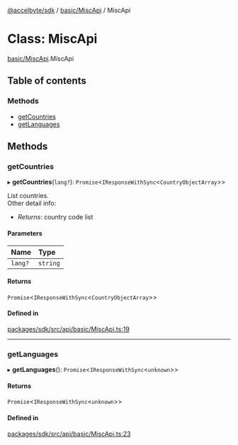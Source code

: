 [@accelbyte/sdk](../README.md) / [basic/MiscApi](../modules/basic_MiscApi.md) / MiscApi

# Class: MiscApi

[basic/MiscApi](../modules/basic_MiscApi.md).MiscApi

## Table of contents

### Methods

- [getCountries](basic_MiscApi.MiscApi.md#getcountries)
- [getLanguages](basic_MiscApi.MiscApi.md#getlanguages)

## Methods

### getCountries

▸ **getCountries**(`lang?`): `Promise`<`IResponseWithSync`<`CountryObjectArray`\>\>

List countries.<br>Other detail info: <ul><li><i>Returns</i>: country code list</li></ul>

#### Parameters

| Name | Type |
| :------ | :------ |
| `lang?` | `string` |

#### Returns

`Promise`<`IResponseWithSync`<`CountryObjectArray`\>\>

#### Defined in

[packages/sdk/src/api/basic/MiscApi.ts:19](https://github.com/AccelByte/accelbyte-web-sdk/blob/d43c233/packages/sdk/src/api/basic/MiscApi.ts#L19)

___

### getLanguages

▸ **getLanguages**(): `Promise`<`IResponseWithSync`<`unknown`\>\>

#### Returns

`Promise`<`IResponseWithSync`<`unknown`\>\>

#### Defined in

[packages/sdk/src/api/basic/MiscApi.ts:23](https://github.com/AccelByte/accelbyte-web-sdk/blob/d43c233/packages/sdk/src/api/basic/MiscApi.ts#L23)
